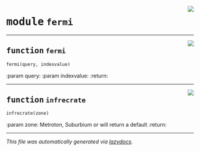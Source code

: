 <!-- markdownlint-disable -->

<a href="../../facsimile/fermi.py#L0"><img align="right" style="float:right;" src="https://img.shields.io/badge/-source-cccccc?style=flat-square"></a>

# <kbd>module</kbd> `fermi`





---

<a href="../../facsimile/fermi.py#L8"><img align="right" style="float:right;" src="https://img.shields.io/badge/-source-cccccc?style=flat-square"></a>

## <kbd>function</kbd> `fermi`

```python
fermi(query, indexvalue)
```

:param query: :param indexvalue: :return: 


---

<a href="../../facsimile/fermi.py#L20"><img align="right" style="float:right;" src="https://img.shields.io/badge/-source-cccccc?style=flat-square"></a>

## <kbd>function</kbd> `infrecrate`

```python
infrecrate(zone)
```

:param zone: Metroton, Suburbium or will return a default :return: 




---

_This file was automatically generated via [lazydocs](https://github.com/ml-tooling/lazydocs)._
